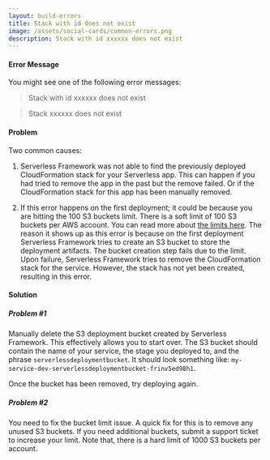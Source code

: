 ```yaml
---
layout: build-errors
title: Stack with id does not exist
image: /assets/social-cards/common-errors.png
description: Stack with id xxxxxx does not exist
---
```


#### Error Message

You might see one of the following error messages:

> Stack with id xxxxxx does not exist

> Stack xxxxxx does not exist

#### Problem

Two common causes:

1. Serverless Framework was not able to find the previously deployed CloudFormation stack for your Serverless app. This can happen if you had tried to remove the app in the past but the remove failed. Or if the CloudFormation stack for this app has been manually removed.

2. If this error happens on the first deployment; it could be because you are hitting the 100 S3 buckets limit. There is a soft limit of 100 S3 buckets per AWS account. You can read more about [the limits here](https://docs.aws.amazon.com/AmazonS3/latest/dev/BucketRestrictions.html). The reason it shows up as this error is because on the first deployment Serverless Framework tries to create an S3 bucket to store the deployment artifacts. The bucket creation step fails due to the limit. Upon failure, Serverless Framework tries to remove the CloudFormation stack for the service. However, the stack has not yet been created, resulting in this error.

#### Solution

##### Problem #1

Manually delete the S3 deployment bucket created by Serverless Framework. This effectively allows you to start over. The S3 bucket should contain the name of your service, the stage you deployed to, and the phrase `serverlessdeploymentbucket`. It should look something like: `my-service-dev-serverlessdeploymentbucket-frinv5ed98h1`.

Once the bucket has been removed, try deploying again.

##### Problem #2

You need to fix the bucket limit issue. A quick fix for this is to remove any unused S3 buckets. If you need additional buckets, submit a support ticket to increase your limit. Note that, there is a hard limit of 1000 S3 buckets per account.
